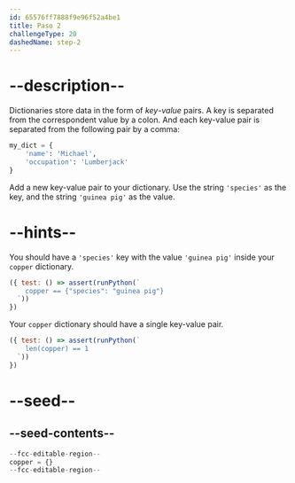 ```yaml
---
id: 65576ff7888f9e96f52a4be1
title: Paso 2
challengeType: 20
dashedName: step-2
---
```


# --description--

Dictionaries store data in the form of *key*-*value* pairs. A key is separated from the correspondent value by a colon. And each key-value pair is separated from the following pair by a comma:

```py
my_dict = {
    'name': 'Michael',
    'occupation': 'Lumberjack'
}
```

Add a new key-value pair to your dictionary. Use the string `'species'` as the key, and the string `'guinea pig'` as the value.

# --hints--

You should have a `'species'` key with the value `'guinea pig'` inside your `copper` dictionary.

```js
({ test: () => assert(runPython(`
    copper == {"species": "guinea pig"}
  `))
})
```

Your `copper` dictionary should have a single key-value pair.

```js
({ test: () => assert(runPython(`
    len(copper) == 1
  `))
})
```

# --seed--

## --seed-contents--

```py
--fcc-editable-region--
copper = {}
--fcc-editable-region--
```
